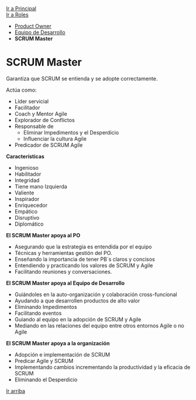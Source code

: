 [Ir a Principal](../SCRUM.md)  
[Ir a Roles](../Roles.md)

- [Product Owner](./PO.md)
- [Equipo de Desarrollo](./ED.md)
- __SCRUM Master__

# SCRUM Master

Garantiza que SCRUM se entienda y se adopte correctamente.

Actúa como:
- Líder servicial
- Facilitador
- Coach y Mentor Agile
- Explorador de Conflictos
- Responsable de 
    - Eliminar Impedimentos y el Desperdicio
    - Influenciar la cultura Agile
- Predicador de SCRUM Agile

__Características__
- Ingenioso
- Habilitador
- Integridad
- Tiene mano Izquierda
- Valiente
- Inspirador
- Enriquecedor
- Empático
- Disruptivo
- Diplomático

__El SCRUM Master apoya al PO__
+ Asegurando que la estrategia es entendida por el equipo
+ Técnicas y herramientas gestión del PO.
+ Enseñando la importancia de tener PB´s claros y concisos
+ Entendiendo y practicando los valores de SCRUM y Agile
+ Facilitando reuniones y conversaciones.

__El SCRUM Master apoya al Equipo de Desarrollo__
+ Guiándoles en la auto-organización y colaboración cross-funcional
+ Ayudando a que desarrollen productos de alto valor
+ Eliminando Impedimentos
+ Facilitando eventos
+ Guiando al equipo en la adopción de SCRUM y Agile
+ Mediando en las relaciones del equipo entre otros entornos Agile o no Agile

__El SCRUM Master apoya a la organización__
+ Adopción e implementación de SCRUM
+ Predicar Agile y SCRUM
+ Implementando cambios incrementando la productividad y la eficacia de SCRUM
+ Eliminando el Desperdicio

[Ir arriba](#scrum-master)
